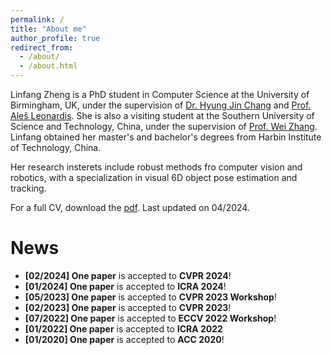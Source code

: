 ```yaml
---
permalink: /
title: "About me"
author_profile: true
redirect_from: 
  - /about/
  - /about.html
---
```

Linfang Zheng is a PhD student in Computer Science at the University of Birmingham, UK, under the supervision of [Dr. Hyung Jin Chang](https://hyungjinchang.wordpress.com/) and [Prof. Ale&scaron; Leonardis](https://www.cs.bham.ac.uk/~leonarda/). She is also a visiting student at the Southern University of Science and Technology, China, under the supervision of [Prof. Wei Zhang](https://www.sustech.edu.cn/en/faculties/zhangwei-2.html). Linfang obtained her master's and bachelor's degrees from Harbin Institute of Technology, China.

Her research insterets include robust methods fro computer vision and robotics, with a specialization in visual 6D object pose estimation and tracking.

For a full CV, download the [pdf](https://linfangzheng.github.io/files/CV.pdf). Last updated on 04/2024.


News
======
 
<ul>
  <li><strong>[02/2024] One paper</strong> is accepted to <strong>CVPR 2024</strong>!</li>
  <li><strong>[01/2024] One paper</strong> is accepted to <strong>ICRA 2024</strong>!</li>
  <li><strong>[05/2023] One paper</strong> is accepted to <strong>CVPR 2023 Workshop</strong>!</li>
  <li><strong>[02/2023] One paper</strong> is accepted to <strong>CVPR 2023</strong>!</li>
  <li><strong>[07/2022] One paper</strong> is accepted to <strong>ECCV 2022 Workshop</strong>!</li>
  <li><strong>[01/2022] One paper</strong> is accepted to <strong>ICRA 2022</strong></li>
  <li><strong>[01/2020] One paper</strong> is accepted to <strong>ACC 2020</strong>!</li>
</ul>

